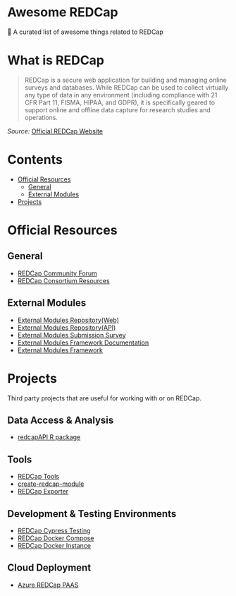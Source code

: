 # Awesome REDCap
🎉 A curated list of awesome things related to REDCap

# What is REDCap

> REDCap is a secure web application for building and managing online surveys and databases. While REDCap can be used to collect virtually any type of data in any environment (including compliance with 21 CFR Part 11, FISMA, HIPAA, and GDPR), it is specifically geared to support online and offline data capture for research studies and operations.

_Source:_ [Official REDCap Website](https://projectredcap.org/)

# Contents <!-- omit in toc -->
<!-- TOC -->
- [Official Resources](#official-resources)
  - [General](#general)
  - [External Modules](#external-modules)
- [Projects](#projects)

<!-- /TOC -->

# Official Resources
## General
- [REDCap Community Forum](https://community.projectredcap.org/)
- [REDCap Consortium Resources](https://redcap.vanderbilt.edu/community/post.php?id=26)

## External Modules
- [External Modules Repository(Web)](https://redcap.vanderbilt.edu/consortium/modules/)
- [External Modules Repository(API)](https://redcap.vanderbilt.edu/consortium/modules/api/)
- [External Modules Submission Survey](https://redcap.vanderbilt.edu/surveys/?s=X83KEHJ7EA)
- [External Modules Framework Documentation](https://github.com/vanderbilt-redcap/external-module-framework-docs)
- [External Modules Framework](https://github.com/vanderbilt-redcap/external-module-framework)

# Projects
Third party projects that are useful for working with or on REDCap.

## Data Access & Analysis
- [redcapAPI R package](https://cran.r-project.org/web/packages/redcapAPI/index.html)

## Tools
- [REDCap Tools](https://github.com/redcap-tools)
- [create-redcap-module](https://github.com/tertek/create-redcap-module)
- [REDCap Exporter](https://github.com/dewittpe/REDCapExporter)

## Development & Testing Environments
- [REDCap Cypress Testing](https://github.com/aldefouw/redcap_cypress)
- [REDCap Docker Compose](https://github.com/123andy/redcap-docker-compose)
- [REDCap Docker Instance](https://github.com/aldefouw/redcap_docker)

## Cloud Deployment
- [Azure REDCap PAAS](https://github.com/microsoft/azure-redcap-paas)

